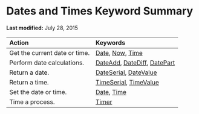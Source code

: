
# Dates and Times Keyword Summary

 **Last modified:** July 28, 2015



|**Action**|**Keywords**|
|:-----|:-----|
|Get the current date or time.| [Date](8afd02c8-c5b5-f8f3-ff8e-9a2ac0ea94b9.md),  [Now](8f324994-2518-0c83-76c7-22cd67033b36.md),  [Time](53451748-04cf-04d2-b40d-c091753c7898.md)|
|Perform date calculations.| [DateAdd](68d4e339-67b2-37e7-214d-318edd683b23.md),  [DateDiff](15c9df5f-1403-b6a5-71b9-611e9820d804.md),  [DatePart](65476ecc-c1d6-333e-b8b5-417a96373594.md)|
|Return a date.| [DateSerial](3aae4616-ab44-5e57-ba10-1d5ca1659c6e.md),  [DateValue](8c9bd3d6-1614-eeb0-0714-4730eeeb1b95.md)|
|Return a time.| [TimeSerial](5b08df07-bffb-ba69-7336-53067775fbf5.md),  [TimeValue](02ce264a-aa6b-2249-da37-dee3522c2db7.md)|
|Set the date or time.| [Date](61cbe51b-f9a6-8d51-eba3-6d27a155b7c3.md),  [Time](9c11edf2-5eac-207a-985e-1e990f3e1b12.md)|
|Time a process.| [Timer](a39cf81a-a90c-5833-75e8-9ac4605e3b02.md)|

